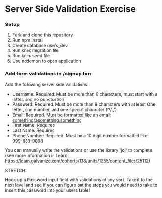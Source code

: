 # Server Side Validation Exercise

### Setup
1. Fork and clone this repository
2. Run npm install
3. Create database users_dev
4. Run knex migration file
5. Run knex seed file
6. Use nodemon to open application

### Add form validations in /signup for:

Add the following server side validations:
- Username: Required. Must be more than 6 characters, must start with a letter, and no punctuation
- Password: Required. Must be more than 8 characters with at least One letter, one number, and one special character (!?/.,')
- Email: Required. Must be formatted like an email: something@something.something
- First Name: Required
- Last Name: Required
- Phone Number: Required. Must be a 10 digit number formatted like: 999-888-9898

You can manually write the validations or use the library 'joi' to complete (see more information in Learn: https://learn.galvanize.com/cohorts/138/units/1255/content_files/25112)

STRETCH:

Hook up a Password input field with validations of any sort. Take it to the next level and see if you can figure out the steps you would need to take to insert this password into your users table!
